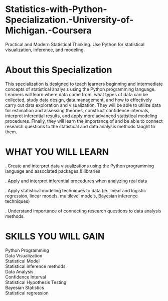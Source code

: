 # Statistics-with-Python-Specialization.-University-of-Michigan.-Coursera
Practical and Modern Statistical Thinking. Use Python for statistical visualization, inference, and modeling.

# About this Specialization
This specialization is designed to teach learners beginning and intermediate concepts of statistical analysis using the Python programming language. Learners will learn where data come from, what types of data can be collected, study data design, data management, and how to effectively carry out data exploration and visualization. They will be able to utilize data for estimation and assessing theories, construct confidence intervals, interpret inferential results, and apply more advanced statistical modeling procedures. Finally, they will learn the importance of and be able to connect research questions to the statistical and data analysis methods taught to them.

# WHAT YOU WILL LEARN
. Create and interpret data visualizations using the Python programming language and associated packages & libraries<br>

. Apply and interpret inferential procedures when analyzing real data<br>

. Apply statistical modeling techniques to data (ie. linear and logistic regression, linear models, multilevel models, Bayesian inference techniques)<br>

. Understand importance of connecting research questions to data analysis methods.<br>

# SKILLS YOU WILL GAIN
Python Programming<br>
Data Visualization<br>
Statistical Model<br>
Statistical inference methods<br>
Data Analysis<br>
Confidence Interval<br>
Statistical Hypothesis Testing<br>
Bayesian Statistics<br>
Statistical regression<br>
